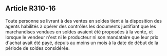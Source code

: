 Article R310-16
----
Toute personne se livrant à des ventes en soldes tient à la disposition des
agents habilités à opérer des contrôles les documents justifiant que les
marchandises vendues en soldes avaient été proposées à la vente, et lorsque le
vendeur n'est ni le producteur ni son mandataire que leur prix d'achat avait été
payé, depuis au moins un mois à la date de début de la période de soldes
considérée.
